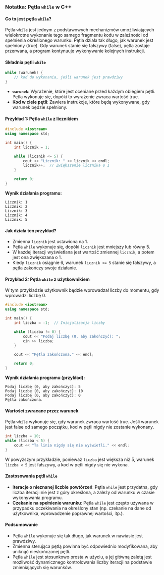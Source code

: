 ### Notatka: Pętla `while` w C++

#### Co to jest pętla `while`?

Pętla `while` jest jednym z podstawowych mechanizmów umożliwiających wielokrotne wykonanie tego samego fragmentu kodu w zależności od spełnienia określonego warunku. Pętla działa tak długo, jak warunek jest spełniony (true). Gdy warunek stanie się fałszywy (false), pętla zostaje przerwana, a program kontynuuje wykonywanie kolejnych instrukcji.

#### Składnia pętli `while`

```cpp
while (warunek) {
    // kod do wykonania, jeśli warunek jest prawdziwy
}
```

- **`warunek`**: Wyrażenie, które jest oceniane przed każdym obiegiem pętli. Pętla wykonuje się, dopóki to wyrażenie zwraca wartość true.
- **Kod w ciele pętli**: Zawiera instrukcje, które będą wykonywane, gdy warunek będzie spełniony.

#### Przykład 1: Pętla `while` z licznikiem

```cpp
#include <iostream>
using namespace std;

int main() {
    int licznik = 1;

    while (licznik <= 5) {
        cout << "Licznik: " << licznik << endl;
        licznik++;  // Zwiększenie licznika o 1
    }

    return 0;
}
```

**Wynik działania programu:**
```
Licznik: 1
Licznik: 2
Licznik: 3
Licznik: 4
Licznik: 5
```

#### Jak działa ten przykład?

- Zmienna `licznik` jest ustawiona na 1.
- Pętla `while` wykonuje się, dopóki `licznik` jest mniejszy lub równy 5.
- W każdej iteracji wyświetlana jest wartość zmiennej `licznik`, a potem jest ona zwiększana o 1.
- Kiedy `licznik` osiągnie 6, warunek `licznik <= 5` stanie się fałszywy, a pętla zakończy swoje działanie.

#### Przykład 2: Pętla `while` z użytkownikiem

W tym przykładzie użytkownik będzie wprowadzał liczby do momentu, gdy wprowadzi liczbę 0.

```cpp
#include <iostream>
using namespace std;

int main() {
    int liczba = -1;  // Inicjalizacja liczby

    while (liczba != 0) {
        cout << "Podaj liczbę (0, aby zakończyć): ";
        cin >> liczba;
    }

    cout << "Pętla zakończona." << endl;

    return 0;
}
```

**Wynik działania programu (przykład):**
```
Podaj liczbę (0, aby zakończyć): 5
Podaj liczbę (0, aby zakończyć): 10
Podaj liczbę (0, aby zakończyć): 0
Pętla zakończona.
```

#### Wartości zwracane przez warunek

Pętla `while` wykonuje się, gdy warunek zwraca wartość true. Jeśli warunek jest false od samego początku, kod w pętli nigdy nie zostanie wykonany.

```cpp
int liczba = 10;
while (liczba < 5) {
    cout << "Ta linia nigdy się nie wyświetli." << endl;
}
```

W powyższym przykładzie, ponieważ `liczba` jest większa niż 5, warunek `liczba < 5` jest fałszywy, a kod w pętli nigdy się nie wykona.

#### Zastosowania pętli `while`

- **Iteracje o nieznanej liczbie powtórzeń**: Pętla `while` jest przydatna, gdy liczba iteracji nie jest z góry określona, a zależy od warunku w czasie wykonywania programu.
- **Czekanie na spełnienie warunku**: Pętla `while` jest często używana w przypadku oczekiwania na określony stan (np. czekanie na dane od użytkownika, wprowadzenie poprawnej wartości, itp.).

#### Podsumowanie

- Pętla `while` wykonuje się tak długo, jak warunek w nawiasie jest prawdziwy.
- Zmienna sterująca pętlą powinna być odpowiednio modyfikowana, aby uniknąć nieskończonej pętli.
- Pętla `while` jest stosunkowo prosta w użyciu, a jej główną zaletą jest możliwość dynamicznego kontrolowania liczby iteracji na podstawie zmieniających się warunków.
